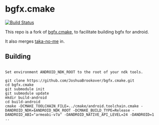 bgfx.cmake
===================

[![Build Status](https://travis-ci.org/JoshuaBrookover/bgfx.cmake.svg?branch=master)](https://travis-ci.org/JoshuaBrookover/bgfx.cmake)

This repo is a fork of [bgfx.cmake](https://travis-ci.org/JoshuaBrookover/bgfx.cmake), to facilitate building bgfx for android.

It also merges [taka-no-me](https://github.com/taka-no-me/android-cmake) in.

Building
-------------

```

Set environment ANDROID_NDK_ROOT to the root of your ndk tools.

git clone https://github.com/JoshuaBrookover/bgfx.cmake.git
cd bgfx.cmake
git submodule init
git submodule update
mkdir build-android
cd build-android
cmake -DCMAKE_TOOLCHAIN_FILE=../cmake/android.toolchain.cmake -DANDROID_NDK=$ANDROID_NDK_ROOT -DCMAKE_BUILD_TYPE=Release -DANDROID_ABI="armeabi-v7a" -DANDROID_NATIVE_API_LEVEL=24 -DANDROID=1 ..
```

